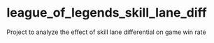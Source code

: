# league_of_legends_skill_lane_diff
Project to analyze the effect of skill lane differential on game win rate
